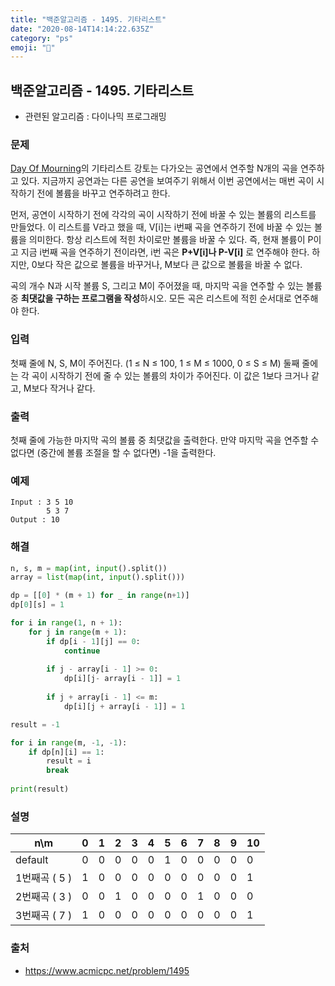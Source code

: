 ```yaml
---
title: "백준알고리즘 - 1495. 기타리스트"
date: "2020-08-14T14:14:22.635Z"
category: "ps"
emoji: "🎸"
---
```


## 백준알고리즘 - 1495. 기타리스트

- 관련된 알고리즘 : 다이나믹 프로그래밍

### 문제

[Day Of Mourning](https://www.facebook.com/dayofmourningmetal)의 기타리스트 강토는 다가오는 공연에서 연주할 N개의 곡을 연주하고 있다. 지금까지 공연과는 다른 공연을 보여주기 위해서 이번 공연에서는 매번 곡이 시작하기 전에 볼륨을 바꾸고 연주하려고 한다.

먼저, 공연이 시작하기 전에 각각의 곡이 시작하기 전에 바꿀 수 있는 볼륨의 리스트를 만들었다. 이 리스트를 V라고 했을 때, V[i]는 i번째 곡을 연주하기 전에 바꿀 수 있는 볼륨을 의미한다. 항상 리스트에 적힌 차이로만 볼륨을 바꿀 수 있다. 즉, 현재 볼륨이 P이고 지금 i번째 곡을 연주하기 전이라면, i번 곡은 **P+V[i]나 P-V[i]** 로 연주해야 한다. 하지만, 0보다 작은 값으로 볼륨을 바꾸거나, M보다 큰 값으로 볼륨을 바꿀 수 없다.

곡의 개수 N과 시작 볼륨 S, 그리고 M이 주어졌을 때, 마지막 곡을 연주할 수 있는 볼륨 중 **최댓값을 구하는 프로그램을 작성**하시오. 모든 곡은 리스트에 적힌 순서대로 연주해야 한다.

### 입력

첫째 줄에 N, S, M이 주어진다. (1 ≤ N ≤ 100, 1 ≤ M ≤ 1000, 0 ≤ S ≤ M) 둘째 줄에는 각 곡이 시작하기 전에 줄 수 있는 볼륨의 차이가 주어진다. 이 값은 1보다 크거나 같고, M보다 작거나 같다.

### 출력

첫째 줄에 가능한 마지막 곡의 볼륨 중 최댓값을 출력한다. 만약 마지막 곡을 연주할 수 없다면 (중간에 볼륨 조절을 할 수 없다면) -1을 출력한다.

### 예제

```
Input : 3 5 10
        5 3 7
Output : 10
```

### 해결

```python
n, s, m = map(int, input().split())
array = list(map(int, input().split()))

dp = [[0] * (m + 1) for _ in range(n+1)]
dp[0][s] = 1

for i in range(1, n + 1):
    for j in range(m + 1):
        if dp[i - 1][j] == 0:
            continue
            
        if j - array[i - 1] >= 0:
            dp[i][j- array[i - 1]] = 1
            
        if j + array[i - 1] <= m:
            dp[i][j + array[i - 1]] = 1

result = -1

for i in range(m, -1, -1):
    if dp[n][i] == 1:
        result = i
        break
        
print(result)
```

### 설명

| n\m           | 0    | 1    | 2    | 3    | 4    | 5    | 6    | 7    | 8    | 9    | 10   |
| ------------- | ---- | ---- | ---- | ---- | ---- | ---- | ---- | ---- | ---- | ---- | ---- |
| default       | 0    | 0    | 0    | 0    | 0    | 1    | 0    | 0    | 0    | 0    | 0    |
| 1번째곡 ( 5 ) | 1    | 0    | 0    | 0    | 0    | 0    | 0    | 0    | 0    | 0    | 1    |
| 2번째곡 ( 3 ) | 0    | 0    | 1    | 0    | 0    | 0    | 0    | 1    | 0    | 0    | 0    |
| 3번째곡 ( 7 ) | 1    | 0    | 0    | 0    | 0    | 0    | 0    | 0    | 0    | 0    | 1    |

### 출처

- https://www.acmicpc.net/problem/1495
